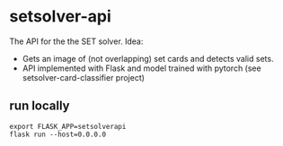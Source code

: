 # setsolver-api
The API for the the SET solver. 
Idea: 
- Gets an image of (not overlapping) set cards and detects valid sets.
- API implemented with Flask and model trained with pytorch (see setsolver-card-classifier project)

## run locally
```
export FLASK_APP=setsolverapi
flask run --host=0.0.0.0
```
